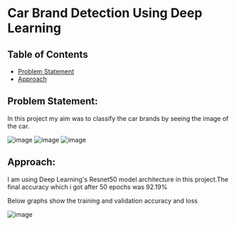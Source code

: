 # Car Brand Detection Using Deep Learning
## Table of Contents
* [Problem Statement](#Problem-Statement)
* [Approach](#Approach)

## Problem Statement:
In this project my aim was to classify the car brands by seeing the image of the car.

![image](https://user-images.githubusercontent.com/55452866/103194261-1a4f4980-4905-11eb-8af7-6170f7e2dc23.png)
![image](https://user-images.githubusercontent.com/55452866/103194319-45399d80-4905-11eb-99d4-dec74281f564.png)
![image](https://user-images.githubusercontent.com/55452866/103194414-9b0e4580-4905-11eb-9537-55450fac259f.png)

## Approach:
I am using Deep Learning's Resnet50 model architecture in this project.The final accuracy which i got after 50 epochs was 92.19%

Below graphs show the training and validation accuracy and loss

![image](https://user-images.githubusercontent.com/55452866/103194658-52a35780-4906-11eb-8acf-257ec57c8044.png)





